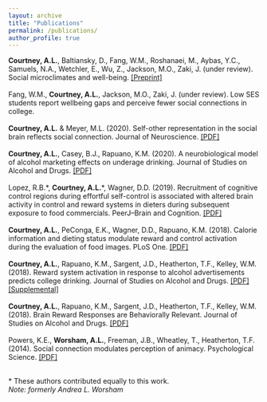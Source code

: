 ```yaml
---
layout: archive
title: "Publications"
permalink: /publications/
author_profile: true
---
```


**Courtney, A.L.**, Baltiansky, D., Fang, W.M., Roshanaei, M., Aybas, Y.C., Samuels, N.A., Wetchler, E., Wu, Z., Jackson, M.O., Zaki, J. (under review). Social microclimates and well-being. [[Preprint]](https://osf.io/7kyax/)<br><br> 
Fang, W.M., **Courtney, A.L.**, Jackson, M.O., Zaki, J. (under review). Low SES students report wellbeing gaps and perceive fewer social connections in college.<br><br>
**Courtney, A.L.** & Meyer, M.L. (2020). Self-other representation in the social brain reflects social connection. Journal of Neuroscience. [[PDF]](https://github.com/andreacourtney/andreacourtney.github.io/blob/master/files/jneuro-5616.pdf)<br><br>
**Courtney, A.L.**, Casey, B.J., Rapuano, K.M. (2020). A neurobiological model of alcohol marketing effects on underage drinking. Journal of Studies on Alcohol and Drugs. [[PDF]](https://github.com/andreacourtney/andreacourtney.github.io/blob/master/files/jsads.2020.s19.68.pdf)<br><br>
Lopez, R.B.\*, **Courtney, A.L.**\*, Wagner, D.D. (2019). Recruitment of cognitive control regions during effortful self-control is associated with altered brain activity in control and reward systems in dieters during subsequent exposure to food commercials. PeerJ–Brain and Cognition. [[PDF]](https://github.com/andreacourtney/andreacourtney.github.io/blob/master/files/peerj-6550.pdf)<br><br>
**Courtney, A.L.**, PeConga, E.K., Wagner, D.D., Rapuano, K.M. (2018). Calorie information and dieting status modulate reward and control activation during the evaluation of food images. PLoS One. [[PDF]](https://github.com/andreacourtney/andreacourtney.github.io/blob/master/files/PONE_Calorie_Information_Nov2018.pdf)<br><br>
**Courtney, A.L.**, Rapuano, K.M., Sargent, J.D., Heatherton, T.F., Kelley, W.M. (2018). Reward system activation in response to alcohol advertisements predicts college drinking. Journal of Studies on Alcohol and Drugs. [[PDF]](https://github.com/andreacourtney/andreacourtney.github.io/blob/master/files/jsad.2018.79.29.pdf) [[Supplemental]](https://github.com/andreacourtney/andreacourtney.github.io/blob/master/files/jsad_jan2018_supplemental%20material.pdf)<br><br>
**Courtney, A.L.**, Rapuano, K.M., Sargent, J.D., Heatherton, T.F., Kelley, W.M. (2018). Brain Reward Responses are Behaviorally Relevant. Journal of Studies on Alcohol and Drugs. [[PDF]](https://github.com/andreacourtney/andreacourtney.github.io/blob/master/files/jsad.2018.79.41.commentary.pdf)<br><br>
Powers, K.E., **Worsham, A.L.**, Freeman, J.B., Wheatley, T., Heatherton, T.F. (2014). Social connection modulates perception of animacy. Psychological Science. [[PDF]](https://github.com/andreacourtney/andreacourtney.github.io/blob/master/files/Social%20Connection%20Modulates%20Perceptions%20Of%20Animacy_Powers%20et%20al.%2C%202014.pdf)<br><br>

\* These authors contributed equally to this work.<br>
<em>Note: formerly Andrea L. Worsham</em>
